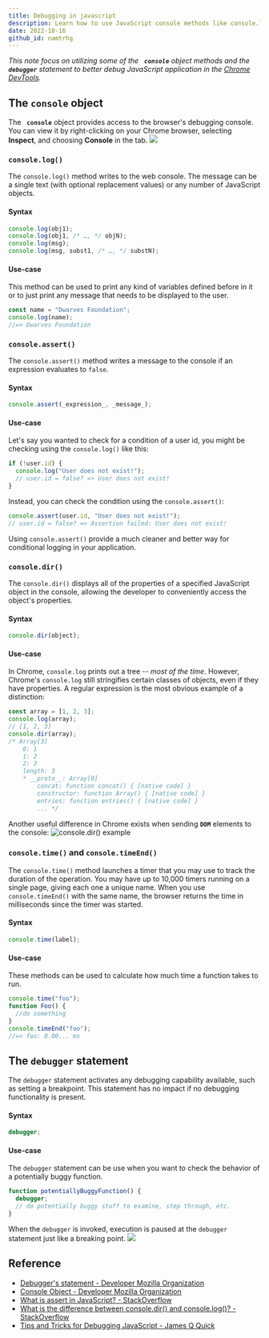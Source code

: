 ```yaml
---
title: Debugging in javascript
description: Learn how to use JavaScript console methods like console.log, console.assert, console.dir, console.time, and the debugger statement to effectively debug code in Chrome DevTools.
date: 2022-10-16
github_id: namtrhg
---
```


_This note focus on utilizing some of the **` console`** object methods and the **` debugger`** statement to better debug JavaScript application in the [Chrome DevTools](https://developer.chrome.com/docs/devtools/)._

## The `console` object

The **` console`** object provides access to the browser's debugging console. You can view it by right-clicking on your Chrome browser, selecting **Inspect**, and choosing **Console** in the tab.
![](assets/debugging-in-javascript_chrome_devtools's_console_tab.webp)

### `console.log()`

The `console.log()` method writes to the web console. The message can be a single text (with optional replacement values) or any number of JavaScript objects.

#### Syntax

```js
console.log(obj1);
console.log(obj1, /* …, */ objN);
console.log(msg);
console.log(msg, subst1, /* …, */ substN);
```

#### Use-case

This method can be used to print any kind of variables defined before in it or to just print any message that needs to be displayed to the user.

```js
const name = "Dwarves Foundation";
console.log(name);
//=> Dwarves Foundation
```

### `console.assert()`

The `console.assert()` method writes a message to the console if an expression evaluates to `false`.

#### Syntax

```js
console.assert(_expression_, _message_);
```

#### Use-case

Let's say you wanted to check for a condition of a user id, you might be checking using the `console.log()` like this:

```js
if (!user.id) {
  console.log("User does not exist!");
  // user.id = false? => User does not exist!
}
```

Instead, you can check the condition using the `console.assert()`:

```js
console.assert(user.id, "User does not exist!");
// user.id = false? => Assertion failed: User does not exist!
```

Using `console.assert()` provide a much cleaner and better way for conditional logging in your application.

### `console.dir()`

The `console.dir()` displays all of the properties of a specified JavaScript object in the console, allowing the developer to conveniently access the object's properties.

#### Syntax

```js
console.dir(object);
```

#### Use-case

In Chrome, `console.log` prints out a tree -- _most of the time_. However, Chrome's `console.log` still stringifies certain classes of objects, even if they have properties. A regular expression is the most obvious example of a distinction:

```js
const array = [1, 2, 3];
console.log(array);
// [1, 2, 3]
console.dir(array);
/* Array[3]
    0: 1
    1: 2
    2: 3
    length: 3
    * __proto__: Array[0]
        concat: function concat() { [native code] }
        constructor: function Array() { [native code] }
        entries: function entries() { [native code] }
        ... */
```

Another useful difference in Chrome exists when sending **`DOM`** elements to the console:
![console.dir() example](<console.dir()_example.jpg>)

### `console.time()` and `console.timeEnd()`

The `console.time()` method launches a timer that you may use to track the duration of the operation. You may have up to 10,000 timers running on a single page, giving each one a unique name. When you use `console.timeEnd()` with the same name, the browser returns the time in milliseconds since the timer was started.

#### Syntax

```js
console.time(label);
```

#### Use-case

These methods can be used to calculate how much time a function takes to run.

```js
console.time("foo");
function Foo() {
  //do something
}
console.timeEnd("foo");
//=> foo: 0.00... ms
```

## The `debugger` statement

The `debugger` statement activates any debugging capability available, such as setting a breakpoint. This statement has no impact if no debugging functionality is present.

#### Syntax

```js
debugger;
```

#### Use-case

The `debugger` statement can be use when you want to check the behavior of a potentially buggy function.

```js
function potentiallyBuggyFunction() {
  debugger;
  // do potentially buggy stuff to examine, step through, etc.
}
```

When the `debugger` is invoked, execution is paused at the `debugger` statement just like a breaking point.
![](assets/debugging-in-javascript_debugger_example.webp)

## Reference

- [Debugger's statement - Developer Mozilla Organization](https://developer.mozilla.org/en-US/docs/Web/JavaScript/Reference/Statements/debugger?retiredLocale=vi)
- [Console Object - Developer Mozilla Organization](https://developer.mozilla.org/en-US/docs/Web/API/console)
- [What is assert in JavaScript? - StackOverflow](https://stackoverflow.com/questions/15313418/what-is-assert-in-javascript)
- [What is the difference between console.dir() and console.log()? - StackOverflow](https://stackoverflow.com/questions/11954152/whats-the-difference-between-console-dir-and-console-log)
- [Tips and Tricks for Debugging JavaScript - James Q Quick](https://www.youtube.com/watch?v=_QtUGdaCb1c&t=701s)

